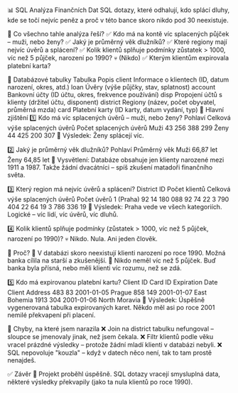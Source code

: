 📊 SQL Analýza Finančních Dat
SQL dotazy, které odhalují, kdo splácí dluhy, kde se točí nejvíc peněz a proč v této bance skoro nikdo pod 30 neexistuje.

📌 Co všechno tahle analýza řeší?
✅ Kdo má na kontě víc splacených půjček – muži, nebo ženy?
✅ Jaký je průměrný věk dlužníků?
✅ Které regiony mají nejvíc úvěrů a splácení?
✅ Kolik klientů splňuje podmínky zůstatek > 1000, víc než 5 půjček, narození po 1990?
💀 (Nikdo)
✅ Kterým klientům expirovala platební karta?

📂 Databázové tabulky
Tabulka	Popis
client	Informace o klientech (ID, datum narození, okres, atd.)
loan	Úvěry (výše půjčky, stav, splatnost)
account	Bankovní účty (ID účtu, okres, frekvence používání)
disp	Propojení účtů s klienty (držitel účtu, disponent)
district	Regiony (název, počet obyvatel, průměrná mzda)
card	Platební karty (ID karty, datum vydání, typ)
🔎 Hlavní zjištění
1️⃣ Kdo má víc splacených úvěrů – muži, nebo ženy?
Pohlaví	Celková výše splacených úvěrů	Počet splacených úvěrů
Muži	43 256 388	299
Ženy	44 425 200	307
📌 Výsledek: Ženy splácejí víc.

2️⃣ Jaký je průměrný věk dlužníků?
Pohlaví	Průměrný věk
Muži	66,87 let
Ženy	64,85 let
📌 Vysvětlení: Databáze obsahuje jen klienty narozené mezi 1911 a 1987. Takže žádní dvacátníci – spíš zkušení matadoři finančního světa.

3️⃣ Který region má nejvíc úvěrů a splácení?
District ID	Počet klientů	Celková výše splacených úvěrů	Počet úvěrů
1 (Praha)	92	14 180 088	92
74	22	3 790 404	22
64	19	3 786 336	19
📌 Výsledek: Praha vede ve všech kategoriích. Logické – víc lidí, víc úvěrů, víc dluhů.

4️⃣ Kolik klientů splňuje podmínky (zůstatek > 1000, víc než 5 půjček, narození po 1990)?
💀 Nikdo. Nula. Ani jeden člověk.

📌 Proč?
🔹 V databázi skoro neexistují klienti narození po roce 1990. Možná banka cílila na starší a zkušenější.
🔹 Nikdo neměl víc než 5 půjček. Buď banka byla přísná, nebo měli klienti víc rozumu, než se zdá.

5️⃣ Kdo má expirovanou platební kartu?
Client ID	Card ID	Expiration Date	Client Address
483	83	2001-01-05	Prague
858	149	2001-01-07	East Bohemia
1913	304	2001-01-06	North Moravia
📌 Výsledek: Úspěšně vygenerovaná tabulka expirovaných karet. Někdo měl asi po roce 2001 nemilé překvapení při placení.

🚨 Chyby, na které jsem narazila
❌ Join na district tabulku nefungoval – sloupce se jmenovaly jinak, než jsem čekala.
❌ Filtr klientů podle věku vracel prázdné výsledky – protože žádní mladí klienti v databázi nebyli.
❌ SQL nepovoluje "kouzla" – když v datech něco není, tak to tam prostě nenajdeš.

✅ Závěr
📌 Projekt proběhl úspěšně. SQL dotazy vracejí smysluplná data, některé výsledky překvapily (jako ta nula klientů po roce 1990).
